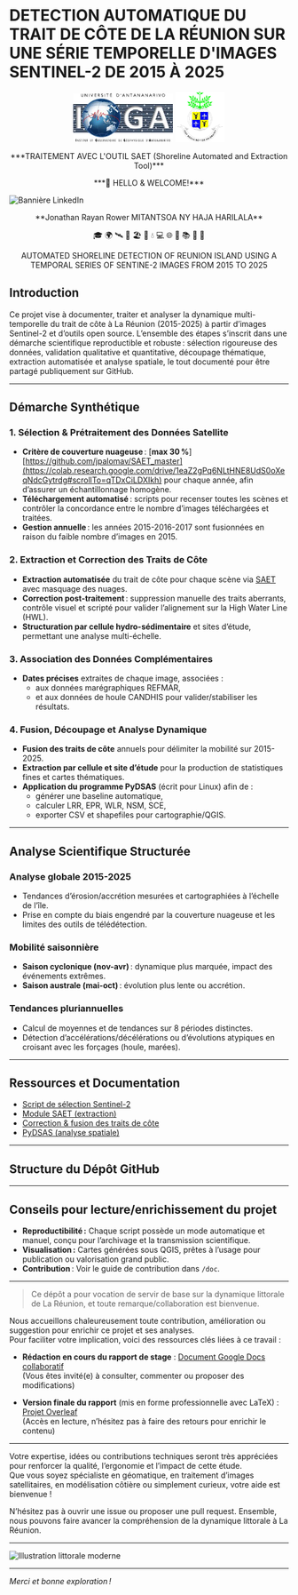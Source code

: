 # DETECTION AUTOMATIQUE DU TRAIT DE CÔTE DE LA RÉUNION SUR UNE SÉRIE TEMPORELLE D'IMAGES SENTINEL-2 DE 2015 À 2025

<p align="center">
  <img src="https://raw.githubusercontent.com/Nathan17reunion/PyDSAS_Reunion_Island/main/images/Sans%20titre.jpg" alt="Logo 4" width="180"/>
  <img src="https://github.com/Nathan17reunion/PyDSAS_Reunion_Island/blob/main/images/univ_tana.png" alt="Logo 5" width="90"/>
</p>

<p align="center">***TRAITEMENT AVEC L'OUTIL SAET (Shoreline Automated and Extraction Tool)***</p>

<p align="center">***👋 HELLO & WELCOME!***</p>

![Bannière LinkedIn](https://raw.githubusercontent.com/Nathan17reunion/PyDSAS_Reunion_Island/main/images/Banni%C3%A8re%20LinkedIn%20professionnel%20moderne%20marketing%20orange%20noir.png)

<p align="center">**Jonathan Rayan Rower MITANTSOA NY HAJA HARILALA**</p>

<p align="center"> 🎓 🌍 🛰️ 🌊 🏖️ 🐍 💧 💻  🌐 📄 📚 🎯 🤝 </p>

<p align="center">AUTOMATED SHORELINE DETECTION OF REUNION ISLAND USING A TEMPORAL SERIES OF SENTINE-2 IMAGES FROM 2015 TO 2025</p>

## Introduction

Ce projet vise à documenter, traiter et analyser la dynamique multi-temporelle du trait de côte à La Réunion (2015-2025) à partir d’images Sentinel-2 et d’outils open source. L’ensemble des étapes s’inscrit dans une démarche scientifique reproductible et robuste : sélection rigoureuse des données, validation qualitative et quantitative, découpage thématique, extraction automatisée et analyse spatiale, le tout documenté pour être partagé publiquement sur GitHub.

---

## Démarche Synthétique

### 1. Sélection & Prétraitement des Données Satellite

- **Critère de couverture nuageuse** : [**max 30 %**][https://github.com/jpalomav/SAET_master](https://colab.research.google.com/drive/1eaZ2gPq6NLtHNE8UdS0oXeqNdcGytrdg#scrollTo=qTDxCiLDXIkh) pour chaque année, afin d’assurer un échantillonnage homogène.
- **Téléchargement automatisé** : scripts pour recenser toutes les scènes et contrôler la concordance entre le nombre d’images téléchargées et traitées.
- **Gestion annuelle** : les années 2015-2016-2017 sont fusionnées en raison du faible nombre d’images en 2015.

### 2. Extraction et Correction des Traits de Côte

- **Extraction automatisée** du trait de côte pour chaque scène via [SAET](https://github.com/jpalomav/SAET_master) avec masquage des nuages.
- **Correction post-traitement** : suppression manuelle des traits aberrants, contrôle visuel et scripté pour valider l’alignement sur la High Water Line (HWL).
- **Structuration par cellule hydro-sédimentaire** et sites d’étude, permettant une analyse multi-échelle.

### 3. Association des Données Complémentaires

- **Dates précises** extraites de chaque image, associées :
  - aux données marégraphiques REFMAR,
  - et aux données de houle CANDHIS pour valider/stabiliser les résultats.

### 4. Fusion, Découpage et Analyse Dynamique

- **Fusion des traits de côte** annuels pour délimiter la mobilité sur 2015-2025.
- **Extraction par cellule et site d’étude** pour la production de statistiques fines et cartes thématiques.
- **Application du programme PyDSAS** (écrit pour Linux) afin de :
  - générer une baseline automatique,
  - calculer LRR, EPR, WLR, NSM, SCE,
  - exporter CSV et shapefiles pour cartographie/QGIS.
---

## Analyse Scientifique Structurée

### Analyse globale 2015-2025

- Tendances d’érosion/accrétion mesurées et cartographiées à l’échelle de l’île.  
- Prise en compte du biais engendré par la couverture nuageuse et les limites des outils de télédétection.

### Mobilité saisonnière

- **Saison cyclonique (nov-avr)** : dynamique plus marquée, impact des événements extrêmes.
- **Saison australe (mai-oct)** : évolution plus lente ou accrétion.

### Tendances pluriannuelles

- Calcul de moyennes et de tendances sur 8 périodes distinctes.
- Détection d’accélérations/décélérations ou d’évolutions atypiques en croisant avec les forçages (houle, marées).

---

## Ressources et Documentation

- [Script de sélection Sentinel-2](https://github.com/jpalomav/SAET_master/blob/main/sp_searching_run.py)
- [Module SAET (extraction)](https://github.com/jpalomav/SAET_master/blob/main/sp_processing_run.py)
- [Correction & fusion des traits de côte](https://github.com/Nathan17reunion/Extraction_Shoreline_By_SAET_jrr/blob/main/Correction_TDC.py)
- [PyDSAS (analyse spatiale)](https://github.com/Nathan17reunion/PyDSAS_Reunion_Island/blob/main/PyDSAS.py)

---

## Structure du Dépôt GitHub


---

## Conseils pour lecture/enrichissement du projet

- **Reproductibilité :** Chaque script possède un mode automatique et manuel, conçu pour l’archivage et la transmission scientifique.
- **Visualisation :** Cartes générées sous QGIS, prêtes à l’usage pour publication ou valorisation grand public.
- **Contribution** : Voir le guide de contribution dans `/doc`.

---

> Ce dépôt a pour vocation de servir de base sur la dynamique littorale de La Réunion, et toute remarque/collaboration est bienvenue.

Nous accueillons chaleureusement toute contribution, amélioration ou suggestion pour enrichir ce projet et ses analyses.   
Pour faciliter votre implication, voici des ressources clés liées à ce travail :

- **Rédaction en cours du rapport de stage** : [Document Google Docs collaboratif](https://docs.google.com/document/d/190akoMxUDB6AHJ9KRo8jI1dy8AUbmUYjJdoy6uzg9Jw/edit?tab=t.0)  
  (Vous êtes invité(e) à consulter, commenter ou proposer des modifications)

- **Version finale du rapport** (mis en forme professionnelle avec LaTeX) : [Projet Overleaf](https://www.overleaf.com/project/685e25af1c60a82c10462f55)  
  (Accès en lecture, n’hésitez pas à faire des retours pour enrichir le contenu)

---

Votre expertise, idées ou contributions techniques seront très appréciées pour renforcer la qualité, l’ergonomie et l’impact de cette étude.  
Que vous soyez spécialiste en géomatique, en traitement d’images satellitaires, en modélisation côtière ou simplement curieux, votre aide est bienvenue !

N’hésitez pas à ouvrir une issue ou proposer une pull request. Ensemble, nous pouvons faire avancer la compréhension de la dynamique littorale à La Réunion.

---

![Illustration littorale moderne]([https://github.com/Nathan17reunion/Extraction_Shoreline_By_SAET_jrr/blob/main/Beach_code.png](https://github.com/Nathan17reunion/Extraction_Shoreline_By_SAET_jrr/blob/main/Beach_code.png))

---

*Merci et bonne exploration !*
